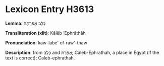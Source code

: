 # Lexicon Entry H3613

**Lemma**: כָּלֵב אֶפְרָתָה

**Transliteration (xlit)**: Kâlêb ʼEphrâthâh

**Pronunciation**: kaw-labe' ef-raw'-thaw

**Description**:
from כָּלֵב and אֶפְרָת; Caleb-Ephrathah, a place in Egypt (if the text is correct); Caleb-ephrathah.
